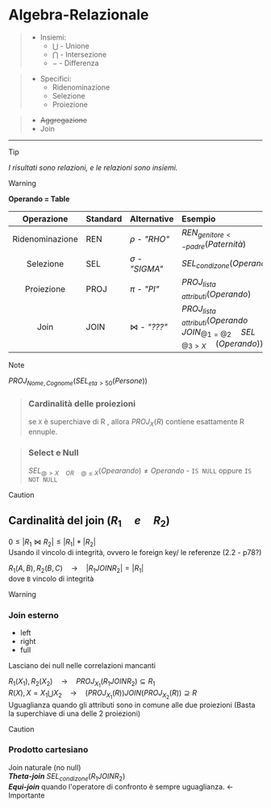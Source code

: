 # Algebra-Relazionale

>- Insiemi:
>    - $` \bigcup `$ - Unione
>    - $`\bigcap`$ - Intersezione 
>    - $`-`$ - Differenza 

>- Specifici: 
>    - Ridenominazione
>    - Selezione
>    - Proiezione

>- ~~Aggregazione~~
>- Join

***
>[!TIP]
>*I risultati sono relazioni, e le relazioni sono insiemi.*

>[!WARNING]
>**Operando = Table**

| Operazione | Standard | Alternative | Esempio |
| :--: | :-- |  :-- | :-- |
| Ridenominazione | REN | $`\rho`$ - *"RHO"*  | $`REN _{genitore <- padre} (Paternità)`$ |
| Selezione | SEL | $`\sigma`$ - *"SIGMA"*  | $`SEL _{condizone} (Operando)`$ |
| Proiezione | PROJ | $`\pi`$ - *"PI"*  | $`PROJ _{lista\quad attributi} (Operando)`$ |
| Join | JOIN | $`\bowtie `$ - *"???"* | $`PROJ _{lista \quad attributi} (Operando \quad JOIN _{@1 = @2} \quad SEL \quad _{@3>X} \quad (Operando))`$ |

>[!NOTE]
>$`PROJ _{Nome, Cognome} (SEL _{eta > 50} (Persone))`$

>### Cardinalità delle proiezioni
>se `X` è superchiave di R , allora  $`PROJ _X (R)`$ contiene esattamente R ennuple.

>### Select e Null
>$`SEL _{@ > X \quad OR \quad @ \leq X} (Opearando) \neq Operando`$ - `IS NULL` oppure `IS NOT NULL`

>[!CAUTION]
>## Cardinalità del join ($`R_1 \quad e \quad R_2`$)
>$` 0 \leq |R_1 \bowtie R_2| \leq |R_1|*|R_2| `$ <br>
>Usando il vincolo di integrità, ovvero le foreign key/ le referenze (2.2 - p78?) <br>
>
>$`R_1(A,B) , R_2(B,C) \quad \to \quad |R_1 JOIN R_2| = |R_1|`$ <br>
> dove `B` vincolo di integrità

>[!WARNING]
>### Join esterno
>- left
>- right
>- full
>
> Lasciano dei null nelle correlazioni mancanti
>
> $`R_1(X_1) , R_2(X_2) \quad \to \quad PROJ_{X_1} (R_1 JOIN R_2) \subseteq R_1`$ <br>
> $`R(X) , X = X_1 \bigcup X_2  \quad \to \quad (PROJ_{X_1} (R)) JOIN (PROJ_{X_2} (R)) \supseteq R`$ <br>
> Uguaglianza quando gli attributi sono in comune alle due proiezioni (Basta la superchiave di una delle 2 proiezioni)

>[!CAUTION]
>### Prodotto cartesiano
>Join naturale (no null) <br>
>***Theta-join*** $`SEL_{condizone}(R_1 JOIN R_2)`$ <br>
>***Equi-join*** quando l'operatore di confronto è sempre uguaglianza. <- Importante
